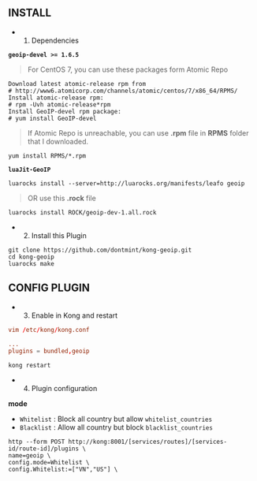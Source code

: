 ## **INSTALL**

* 1. Dependencies

**`geoip-devel >= 1.6.5`**
> For CentOS 7, you can use these packages form Atomic Repo
```
Download latest atomic-release rpm from
# http://www6.atomicorp.com/channels/atomic/centos/7/x86_64/RPMS/
Install atomic-release rpm:
# rpm -Uvh atomic-release*rpm
Install GeoIP-devel rpm package:
# yum install GeoIP-devel
```
> If Atomic Repo is unreachable, you can use **.rpm** file in **RPMS** folder that I downloaded.
```
yum install RPMS/*.rpm
```

**`luaJit-GeoIP`**
```
luarocks install --server=http://luarocks.org/manifests/leafo geoip
```
> OR use this **.rock** file
```
luarocks install ROCK/geoip-dev-1.all.rock
```

* 2. Install this Plugin
```
git clone https://github.com/dontmint/kong-geoip.git
cd kong-geoip
luarocks make
```

## **CONFIG PLUGIN**

* 3. Enable in Kong and restart

```conf
vim /etc/kong/kong.conf

...
plugins = bundled,geoip
```

```
kong restart
```

* 4. Plugin configuration 

**mode**
+ `Whitelist` : Block all country but allow `whitelist_countries`
+ `Blacklist` : Allow all country but block `blacklist_countries`

```
http --form POST http://kong:8001/[services/routes]/[services-id/route-id]/plugins \
name=geoip \
config.mode=Whitelist \
config.Whitelist:=["VN","US"] \
```



